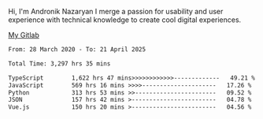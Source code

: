 Hi, I'm Andronik Nazaryan
I merge a passion for usability and user experience with technical knowledge to create cool digital experiences.

[My Gitlab](https://gitlab.com/anridev24)

<!--START_SECTION:waka-->

```txt
From: 28 March 2020 - To: 21 April 2025

Total Time: 3,297 hrs 35 mins

TypeScript        1,622 hrs 47 mins>>>>>>>>>>>>-------------   49.21 %
JavaScript        569 hrs 16 mins >>>>---------------------   17.26 %
Python            313 hrs 53 mins >>-----------------------   09.52 %
JSON              157 hrs 42 mins >------------------------   04.78 %
Vue.js            150 hrs 20 mins >------------------------   04.56 %
```

<!--END_SECTION:waka-->

